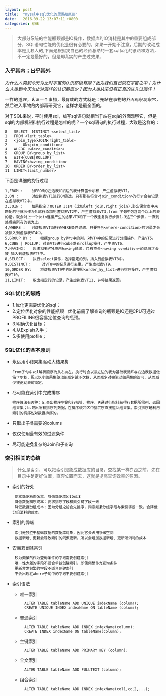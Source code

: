 ```yaml
---
layout: post
title:  "mysql中sql优化的思路和原则"
date:   2016-09-22 13:07:11 +0800
categories: 存储
---
```



> 大部分系统的性能瓶颈都是IO操作，数据库的IO消耗是其中的重要组成部分，SQL语句性能的优化是很有必要的，如果一开始不注意，后期的改动成本是比较大的,下面是根据我自己的经验总结的一套sql优化的思路和方法，不一定是最好的，但是却真实的产生过效果。

### 入乎其内；出乎其外

 *为什么人类到今天为止对宇宙的认识都很有限？因为我们自己就在宇宙之中；为什么人类到今天为止对海洋的认识都很少？因为人类从来没有正真的进入过海洋！*

 一样的道理，认识一个事物，最有效的方式就是：先站在事物的外面观察观察它，然后进入事物的内部再研究它，这样才是最全面的。

 对于SQL来说，平时使用sql，编写sql语句就相当于站在sql的外面观察它，但是sql的内部机制和执行过程是怎样的呢？一个sql语句的执行过程，大致是这样的：

	8	SELECT  DISTINCT <select_list>
	1	FROM <left_table>
	3	<join_type>JOIN<right_table>
	2		ON<join_condition>
	4	WHERE <where_condition>
	5	GROUP BY<group_by_list>
	6	WITH{CUBE|ROLLUP}
	7	HAVING<having_condition>
	10	ORDER BY<order_by_list>
	11	LIMIT<limit_number>

下面是详细的执行过程

	1,FROM : 	对FROM的左边表和右边的表计算笛卡尔积，产生虚拟表VT1。
	2,ON : 		对虚拟表VT1进行ON筛选，只有那些符合<join_condition>的行才会被记录在虚拟表VT2中。
	3,JOIN : 	如果指定了OUTER JOIN (比如left join,right join),那么保留表中未匹配的行就会作为外部行添加到虚拟表VT2中，产生虚拟表VT3,from 字句中包含两个以上的表的话，就会对上一个join连接产生的结果VT3和下一个表重复执行步骤1-3这三个步骤，一直到处理完所有的表为止。
	4,WHERE : 	对虚拟表VT3进行WHERE条件过滤。只要符合<where-condition>的记录才会被插入到虚拟表VT4中。
	5,GROUP BY : 	根据group by字句中的列，对VT4中的记录进行分组操作，产生VT5。
	6,CUBE | ROLLUP: 对表VT5进行cube或者rollup操作，产生表VT6。
	7,HAVING：	对虚拟表VT6应用having过滤，只有符合<having-condition>的记录才会被 插入到虚拟表VT7中。
	8,SELECT： 	执行select操作，选择指定的列，插入到虚拟表VT8中。
	9,DISTINCT： 	对VT8中的记录进行去重。产生虚拟表VT9。
	10,ORDER BY: 	将虚拟表VT9中的记录按照<order_by_list>进行排序操作，产生虚拟表VT10。
	11,LIMIT：	取出指定行的记录，产生虚拟表VT11, 并将结果返回。


### SQL优化的思路

- 1.优化更需要优化的sql；
- 2.定位优化对象的性能瓶颈：优化前需了解查询的瓶颈是IO还是CPU可通过PROFILING很容易定位查询的瓶颈。
- 3.明确优化目标；
- 4.从Explain入手；
- 5.多使用profile；

### SQL优化的基本原则

 * 永远用小结果集驱动大结果集

	```From子句中sql解析顺序为从右向左，执行时会以最左边的表为基础表循环与右边表数据做笛卡尔积，所以以小结果集驱动能减少循环次数，从而减少对被驱动结果集的访问，从而减少被驱动表的锁定。```	
 * 尽可能在索引中完成排序

	```排序算法有两种：a.查出排序字段和行指针，排序，再通过行指针获得行数据所需列，返回结果集；b.取出所有排序列数据，在排序缓冲区中排完序直接返回结果集。索引排序是利用索引的有序性对数据排序的。```
 * 只取出子集需要的colums
 * 仅仅使用最有效的过滤条件
 * 尽可能避免复杂的Join和子查询

### 索引相关的总结 

> 什么是索引，可以把索引想象成数据库的目录，查找某一样东西之前，先在目录中确定好位置，直奔位置而去，这就是提高查询效率的原因。

 * 索引的好处

		提高数据检索效率，降低数据库的IO成本
		降低数据排序成本：要求排序字段和索引键字段一致
		降低数据分组成本：因为分组之前会先排序，同意如果分组字段与索引字段一致，会降低分组消耗的成本。

 * 索引的弊端

		索引是独立于基础数据的数据库对象，因此它会占用存储空间
		数据新增、更新会导致索引的同步更新，所以会增加数据新增、更新所消耗的成本

 * 否需要创建索引
	
		较为频繁的作为查询条件的字段需要创建索引
		唯一性太差的字段不适合单独创建索引，即使频繁作为查询条件
		更新非常频繁的字段不适合创建索引
		不会出现在where子句中的字段不要创建索引

 * 索引语法

	* 唯一索引
	
			ALTER TABLE tableName ADD UNIQUE indexName (column);
			CREATE UNIQUE INDEX indexName ON tableName (column);

	* 普通索引

			ALTER TABLE tableName ADD INDEX indexName(column);
			CREATE INDEX indexName ON tableName(column);

	* 主键索引
	
			ALTER TABLE tableName ADD PRIMARY KEY (column);

	* 全文索引

			ALTER TABLE tableName ADD FULLTEXT (column);

	* 组合索引

			ALTER TABLE tableName ADD INDEX indexName(col1,col2,...);